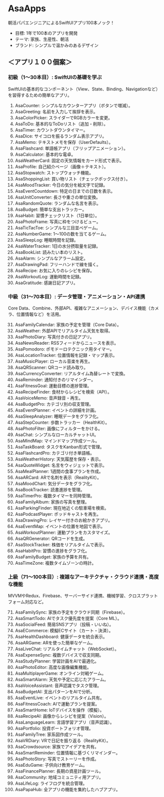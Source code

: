 # AsaApps
朝活パパエンジニアによるSwiftUIアプリ100本ノック！
- 目標: 1年で100本のアプリを開発
- テーマ: 家族、生産性、朝活
- ブランド: シンプルで温かみのあるデザイン

## ＜アプリ１００個案＞
### 初級（1〜30本目）: SwiftUIの基礎を学ぶ
SwiftUIの基本的なコンポーネント（View、State、Binding、Navigationなど）を習得するための簡単なアプリ。

1. AsaCounter: シンプルなカウンターアプリ（ボタンで増減）。
2. AsaGreeting: 名前を入力して挨拶を表示。
3. AsaColorPicker: スライダーでRGBカラーを変更。
4. AsaToDo: 基本的なToDoリスト（追加・削除）。
5. AsaTimer: カウントダウンタイマー。
6. AsaDice: サイコロを振るランダム表示アプリ。
7. AsaMemo: テキストメモを保存（UserDefaults）。
8. AsaFlashcard: 単語帳アプリ（フリップアニメーション）。
9. AsaCalculator: 基本的な電卓。
10. AsaWeatherCard: 固定の天気情報をカード形式で表示。
11. AsaProfile: 自己紹介ページ（画像＋テキスト）。
12. AsaStopwatch: ストップウォッチ機能。
13. AsaShoppingList: 買い物リスト（チェックボックス付き）。
14. AsaMoodTracker: 今日の気分を絵文字で記録。
15. AsaEventCountdown: 特定の日までの日数を表示。
16. AsaUnitConverter: 長さや重さの単位変換。
17. AsaRandomQuote: ランダムな名言を表示。
18. AsaBudget: 簡単な支出トラッカー。
19. AsaHabit: 習慣チェックリスト（1日単位）。
20. AsaPhotoFrame: 写真に枠をつけるビュー。
21. AsaTicTacToe: シンプルな三目並べゲーム。
22. AsaNumberGame: 1〜100の数を当てるゲーム。
23. AsaSleepLog: 睡眠時間を記録。
24. AsaWaterTracker: 1日の水分摂取量を記録。
25. AsaBookList: 読みたい本のリスト。
26. AsaAlarm: シンプルなアラーム設定。
27. AsaDrawingPad: フリーハンドで線を描く。
28. AsaRecipe: お気に入りのレシピを保存。
29. AsaWorkoutLog: 運動時間を記録。
30. AsaGratitude: 感謝日記アプリ。

### 中級（31〜70本目）: データ管理・アニメーション・API連携
Core Data、Combine、外部API、複雑なアニメーション、デバイス機能（カメラ、位置情報など）を活用。

31. AsaFamilyCalendar: 家族の予定を管理（Core Data）。
32. AsaWeather: 外部APIでリアルタイム天気を取得。
33. AsaPhotoDiary: 写真付きの日記アプリ。
34. AsaNewsReader: RSSフィードからニュースを表示。
35. AsaPomodoro: ポモドーロテクニック用タイマー。
36. AsaLocationTracker: 位置情報を記録・マップ表示。
37. AsaMusicPlayer: ローカル音楽を再生。
38. AsaQRScanner: QRコード読み取り。
39. AsaCurrencyConverter: リアルタイム為替レートで変換。
40. AsaReminder: 通知付きのリマインダー。
41. AsaFitnessGoal: 運動目標の進捗管理。
42. AsaRecipeFinder: 食材からレシピを検索（API）。
43. AsaVoiceMemo: 音声録音・再生。
44. AsaBudgetPro: カテゴリ別の収支管理。
45. AsaEventPlanner: イベントの詳細を計画。
46. AsaSleepAnalyzer: 睡眠データをグラフ化。
47. AsaStepCounter: 歩数トラッカー（HealthKit）。
48. AsaPhotoFilter: 画像にフィルターをかける。
49. AsaChat: シンプルなローカルチャットUI。
50. AsaMindMap: マインドマップ作成ツール。
51. AsaTaskBoard: タスクをKanban形式で管理。
52. AsaFlashcardPro: カテゴリ付き単語帳。
53. AsaWeatherHistory: 天気履歴を保存・表示。
54. AsaQuoteWidget: 名言をウィジェットで表示。
55. AsaMealPlanner: 1週間の食事プランを作成。
56. AsaARCard: ARで名刺を表示（RealityKit）。
57. AsaMoodChart: 気分データをグラフ化。
58. AsaBookTracker: 読書進捗を管理。
59. AsaTimerPro: 複数タイマーを同時管理。
60. AsaFamilyAlbum: 家族の写真を整理。
61. AsaParkingFinder: 現在地近くの駐車場を検索。
62. AsaPodcastPlayer: ポッドキャストを再生。
63. AsaDrawingPro: レイヤー付きのお絵かきアプリ。
64. AsaEventMap: イベントの位置を地図で表示。
65. AsaWorkoutPlanner: 運動プランをカスタマイズ。
66. AsaQRGenerator: QRコードを生成。
67. AsaStockTracker: 株価をリアルタイムで表示。
68. AsaHabitPro: 習慣の進捗をグラフ化。
69. AsaFamilyBudget: 家族の予算を共有。
70. AsaTimeZone: 複数タイムゾーンの時計。
### 上級（71〜100本目）: 複雑なアーキテクチャ・クラウド連携・高度な機能
MVVMやRedux、Firebase、サーバーサイド連携、機械学習、クロスプラットフォーム対応など。

71. AsaFamilySync: 家族の予定をクラウド同期（Firebase）。
72. AsaSmartTodo: AIでタスク優先度を提案（Core ML）。
73. AsaSocialFeed: 簡易SNSアプリ（投稿・いいね）。
74. AsaECommerce: 模擬ECサイト（カート・決済）。
75. AsaHealthDashboard: 健康データを統合表示。
76. AsaARGame: ARを使った簡単なゲーム。
77. AsaLiveChat: リアルタイムチャット（WebSocket）。
78. AsaExpenseSync: 複数デバイスで収支同期。
79. AsaStudyPlanner: 学習計画をAIで最適化。
80. AsaPhotoEditor: 高度な画像編集機能。
81. AsaMultiplayerGame: オンライン対戦ゲーム。
82. AsaSmartAlarm: 天気や予定に応じたアラーム。
83. AsaVoiceAssistant: 音声認識でタスク管理。
84. AsaBudgetAI: 支出パターンをAIで分析。
85. AsaEventLive: イベントのリアルタイム共有。
86. AsaFitnessCoach: AIで運動プランを提案。
87. AsaSmartHome: IoTデバイスを操作（模擬）。
88. AsaRecipeAI: 画像からレシピを提案（Vision）。
89. AsaLanguageLearn: 言語学習アプリ（音声認識）。
90. AsaPortfolio: 投資ポートフォリオ管理。
91. AsaFamilyTree: 家系図作成ツール。
92. AsaVRDiary: VRで日記を振り返る（RealityKit）。
93. AsaCrowdsource: 家族でアイデアを共有。
94. AsaSmartReminder: 位置情報に基づくリマインダー。
95. AsaPhotoStory: 写真でストーリーを作成。
96. AsaEduGame: 子供向け教育ゲーム。
97. AsaFinancePlanner: 長期の資産計画ツール。
98. AsaCommunity: 地域コミュニティ用アプリ。
99. AsaLifeLog: ライフログを統合管理。
100. AsaPapaHub: 全アプリの機能を集約したハブアプリ。

